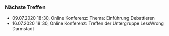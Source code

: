 ### Nächste Treffen

  * 09.07.2020 18:30, Online Konferenz: Thema: Einführung Debattieren
  * 16.07.2020 18:30, Online Konferenz: Treffen der Untergruppe LessWrong Darmstadt

